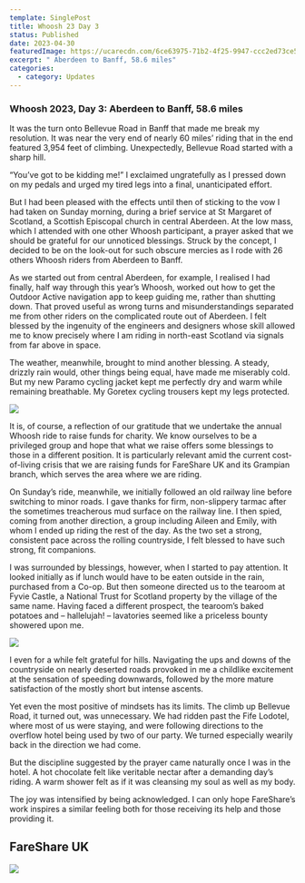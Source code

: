 ```yaml
---
template: SinglePost
title: Whoosh 23 Day 3
status: Published
date: 2023-04-30
featuredImage: https://ucarecdn.com/6ce63975-71b2-4f25-9947-ccc2ed73ce53/-/crop/1526x720/230,204/-/preview/
excerpt: " Aberdeen to Banff, 58.6 miles"
categories:
  - category: Updates
---
```

### Whoosh 2023, Day 3: Aberdeen to Banff, 58.6 miles

It was the turn onto Bellevue Road in Banff that made me break my resolution. It was near the very end of nearly 60 miles’ riding that in the end featured 3,954 feet of climbing. Unexpectedly, Bellevue Road started with a sharp hill.

“You’ve got to be kidding me!” I exclaimed ungratefully as I pressed down on my pedals and urged my tired legs into a final, unanticipated effort.

But I had been pleased with the effects until then of sticking to the vow I had taken on Sunday morning, during a brief service at St Margaret of Scotland, a Scottish Episcopal church in central Aberdeen. At the low mass, which I attended with one other Whoosh participant, a prayer asked that we should be grateful for our unnoticed blessings. Struck by the concept, I decided to be on the look-out for such obscure mercies as I rode with 26 others Whoosh riders from Aberdeen to Banff.

As we started out from central Aberdeen, for example, I realised I had finally, half way through this year’s Whoosh, worked out how to get the Outdoor Active navigation app to keep guiding me, rather than shutting down. That proved useful as wrong turns and misunderstandings separated me from other riders on the complicated route out of Aberdeen. I felt blessed by the ingenuity of the engineers and designers whose skill allowed me to know precisely where I am riding in north-east Scotland via signals from far above in space.

The weather, meanwhile, brought to mind another blessing. A steady, drizzly rain would, other things being equal, have made me miserably cold. But my new Paramo cycling jacket kept me perfectly dry and warm while remaining breathable. My Goretex cycling trousers kept my legs protected.

![](https://ucarecdn.com/24eb2dd5-8851-4cdd-9379-d360bf5f8499/)

It is, of course, a reflection of our gratitude that we undertake the annual Whoosh ride to raise funds for charity. We know ourselves to be a privileged group and hope that what we raise offers some blessings to those in a different position. It is particularly relevant amid the current cost-of-living crisis that we are raising funds for FareShare UK and its Grampian branch, which serves the area where we are riding.

On Sunday’s ride, meanwhile, we initially followed an old railway line before switching to minor roads. I gave thanks for firm, non-slippery tarmac after the sometimes treacherous mud surface on the railway line. I then spied, coming from another direction, a group including Aileen and Emily, with whom I ended up riding the rest of the day. As the two set a strong, consistent pace across the rolling countryside, I felt blessed to have such strong, fit companions.

I was surrounded by blessings, however, when I started to pay attention. It looked initially as if lunch would have to be eaten outside in the rain, purchased from a Co-op. But then someone directed us to the tearoom at Fyvie Castle, a National Trust for Scotland property by the village of the same name. Having faced a different prospect, the tearoom’s baked potatoes and – hallelujah! – lavatories seemed like a priceless bounty showered upon me.

![](https://ucarecdn.com/90360b06-05e4-4721-91b9-679e8624a0b0/-/crop/2576x1614/0,304/-/preview/)

I even for a while felt grateful for hills. Navigating the ups and downs of the countryside on nearly deserted roads provoked in me a childlike excitement at the sensation of speeding downwards, followed by the more mature satisfaction of the mostly short but intense ascents.

Yet even the most positive of mindsets has its limits. The climb up Bellevue Road, it turned out, was unnecessary. We had ridden past the Fife Lodotel, where most of us were staying, and were following directions to the overflow hotel being used by two of our party. We turned especially wearily back in the direction we had come.

But the discipline suggested by the prayer came naturally once I was in the hotel. A hot chocolate felt like veritable nectar after a demanding day’s riding. A warm shower felt as if it was cleansing my soul as well as my body.

The joy was intensified by being acknowledged. I can only hope FareShare’s work inspires a similar feeling both for those receiving its help and those providing it.

## **FareShare UK**

[![](https://ucarecdn.com/5c5df97d-1118-4d17-8373-ff75e70f608a/)](https://donate.giveasyoulive.com/fundraising/whoosh2023)
